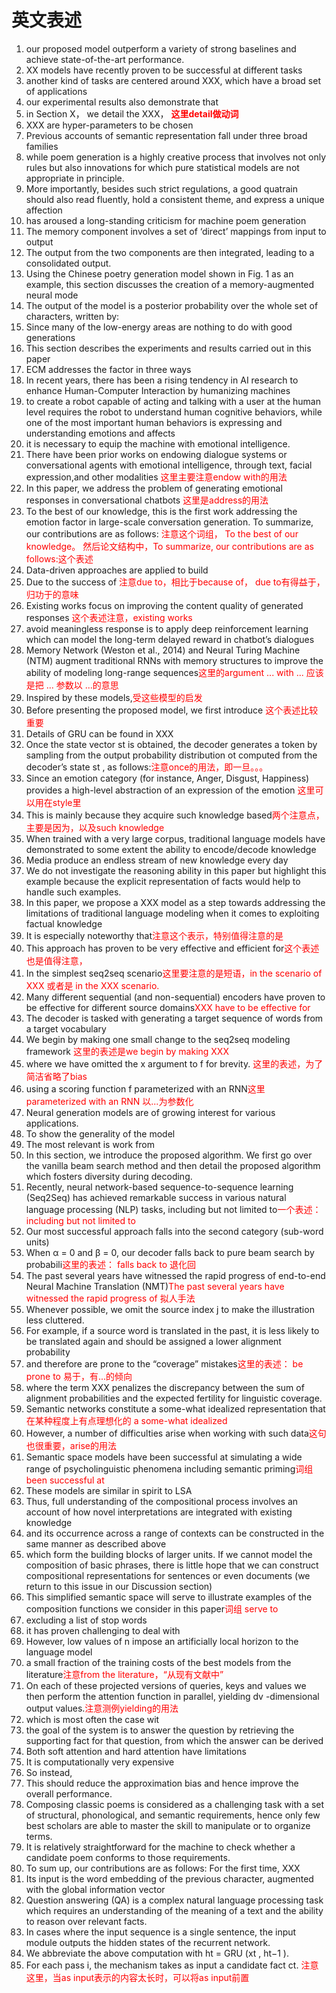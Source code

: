 # 英文表述
1. our proposed model outperform a variety of strong baselines and achieve state-of-the-art performance.
2. XX models have recently proven to be successful at different tasks
3. another kind of tasks are centered around XXX, which have a broad set of applications
4. our experimental results also demonstrate that
5. in Section X， we detail the XXX，<font color=red> **这里detail做动词** </font>
6. XXX are hyper-parameters to be chosen
7. Previous accounts of semantic representation fall under three broad families
8. while poem generation is a highly creative process that involves not only rules but also innovations for which pure statistical models are not appropriate in principle.
9. More importantly, besides such strict regulations, a good quatrain should also read fluently, hold a consistent theme, and express a unique affection
10. has aroused a long-standing criticism for machine poem generation
11. The memory component involves a set of ‘direct’ mappings from input to output
12. The output from the two components are then integrated, leading to a consolidated output.
13. Using the Chinese poetry generation model shown in Fig. 1 as an example, this section discusses the creation of a memory-augmented neural mode
14. The output of the model is a posterior probability over the whole set of characters, written by:
15.  Since many of the low-energy areas are nothing to do with good generations
16. This section describes the experiments and results carried out in this paper
17. ECM addresses the factor in three ways
18. In recent years, there has been a rising tendency in AI research to enhance Human-Computer Interaction by humanizing machines
19. to create a robot capable of acting and talking with a user at the human level requires the robot to understand human cognitive behaviors, while one of the most important human behaviors is expressing and understanding emotions and affects
20.  it is necessary to equip the machine with emotional intelligence.
21. There have been prior works on endowing dialogue systems or conversational agents with emotional intelligence, through text, facial expression,and other modalities <font color=red>这里主要注意endow with的用法 </font>
22. In this paper, we address the problem of generating emotional responses in conversational chatbots <font color=red>这里是address的用法</font>
23. To the best of our knowledge, this is the first work addressing the emotion factor in large-scale conversation generation. To summarize, our contributions are as follows: <font color=red>注意这个词组， To the best of our knowledge。 然后论文结构中，To summarize, our contributions are as follows:这个表述 </font>
24. Data-driven approaches are applied to build
25. Due to the success of <font color=red>注意due to，相比于because of， due to有得益于，归功于的意味 </font>
26. Existing works focus on improving the content quality of generated responses <font color=red>这个表述注意，existing works </font>
27. avoid meaningless response is to apply deep reinforcement learning which can model the long-term delayed reward in chatbot’s dialogues
28. Memory Network (Weston et al., 2014) and Neural Turing Machine (NTM) augment traditional RNNs with memory structures to improve the ability of modeling long-range sequences<font color=red>这里的argument ... with ... 应该是把 ... 参数以 ...的意思</font>
29. Inspired by these models,<font color=red>受这些模型的启发</font>
30. Before presenting the proposed model, we first introduce <font color=red>这个表述比较重要</font>
31. Details of GRU can be found in XXX
32. Once the state vector st is obtained, the decoder generates a token by sampling from the output probability distribution ot computed from the decoder’s state st , as follows:<font color=red>注意once的用法，即一旦。。。</font>
33. Since an emotion category (for instance, Anger, Disgust, Happiness) provides a high-level abstraction of an expression of the emotion <font color=red>这里可以用在style里</font>
34.  This is mainly because they acquire such knowledge based<font color=red>两个注意点， 主要是因为，以及such knowledge </font>
35. When trained with a very large corpus, traditional language models have demonstrated to some extent the ability to encode/decode knowledge
36. Media produce an endless stream of new knowledge every day
37. We do not investigate the reasoning ability in this paper but highlight this example because the explicit representation of facts would help to handle such examples.
38. In this paper, we propose a XXX model as a step towards addressing the limitations of traditional language modeling when it comes to exploiting factual knowledge
39. It is especially noteworthy that<font color=red>注意这个表示，特别值得注意的是</font>
40. This approach has proven to be very effective and efficient for<font color=red>这个表述也是值得注意，</font>
41. In the simplest seq2seq scenario<font color=red>这里要注意的是短语，in the scenario of XXX 或者是 in the XXX scenario. </font>
42.  Many different sequential (and non-sequential) encoders have proven to be effective for different source domains<font color=red>XXX have to be effective for</font>
43. The decoder is tasked with generating a target sequence of words from a target vocabulary
44. We begin by making one small change to the seq2seq modeling framework <font color=red>这里的表述是we begin by making XXX </font>
45. where we have omitted the x argument to f for brevity. <font color=red>这里的表述，为了简洁省略了bias </font>
46.  using a scoring function f parameterized with an RNN<font color=red>这里 parameterized with an RNN 以...为参数化 </font>
47. Neural generation models are of growing interest for various applications.
48. To show the generality of the model
49. The most relevant is work from
50. In this section, we introduce the proposed algorithm.  We first go over the vanilla beam search method and then detail the proposed algorithm which fosters diversity during decoding.
51. Recently, neural network-based sequence-to-sequence learning (Seq2Seq) has achieved remarkable success in various natural language processing (NLP) tasks, including but not limited to<font color=red>一个表述：including but not limited to</font>
52. Our most successful approach falls into the second category (sub-word units)
53. When α = 0 and β = 0, our decoder falls back to pure beam search by probabili<font color=red>这里的表述： falls back to 退化回 </font>
54. The past several years have witnessed the rapid progress of end-to-end Neural Machine Translation (NMT)<font color=red>The past several years have witnessed the rapid progress of 拟人手法</font>
55. Whenever possible, we omit the source index j to make the illustration less cluttered.
56. For example, if a source word is translated in the past, it is less likely to be translated again and should be assigned a lower alignment probability
57. and therefore are prone to the “coverage” mistakes<font color=red>这里的表述： be prone to 易于，有...的倾向</font>
58. where the term XXX penalizes the discrepancy between the sum of alignment probabilities and the expected fertility for linguistic coverage.
59. Semantic networks constitute a some-what idealized representation that<font color=red>在某种程度上有点理想化的 a some-what idealized</font>
60. However, a number of difficulties arise when working with such data<font color=red>这句也很重要，arise的用法</font>
61. Semantic space models have been successful at simulating a wide range of psycholinguistic phenomena including semantic priming<font color=red>词组 been successful at</font>
62. These models are similar in spirit to LSA
63. Thus, full understanding of the compositional process involves an account of how novel interpretations are integrated with existing knowledge
64. and its occurrence across a range of contexts can be constructed in the same manner as described above
65. which form the building blocks of larger units. If we cannot model the composition of basic phrases, there is little hope that we can construct compositional representations for sentences or even documents (we return to this issue in our Discussion section)
66. This simplified semantic space will serve to illustrate examples of the composition functions we consider in this paper<font color=red>词组 serve to</font>
67. excluding a list of stop words
68. it has proven challenging to deal with
69. However, low values of n impose an artificially local horizon to the language model
70. a small fraction of the training costs of the best models from the literature<font color=red>注意from the literature，“从现有文献中” </font>
71. On each of these projected versions of queries, keys and values we then perform the attention function in parallel, yielding dv -dimensional output values.<font color=red>注意测例yielding的用法</font>
72. which is most often the case wit
73. the goal of the system is to answer the question by retrieving the supporting fact for that question, from which the answer can be derived
74. Both soft attention and hard attention have limitations
75.  It is computationally very expensive
76.  So instead, 
77. This should reduce the approximation bias and hence improve the overall performance.
78. Composing classic poems is considered as a challenging task with a set of structural, phonological, and semantic requirements, hence only few best scholars are able to master the skill to manipulate or to organize terms.
79. It is relatively straightforward for the machine to check whether a candidate poem conforms to those requirements.
80. To sum up,   our contributions are as follows:  For the first time, XXX
81.  Its input is the word embedding of the previous character, augmented with the global information vector
82. Question answering (QA) is a complex natural language processing task which requires an understanding of the meaning of a text and the ability to reason over relevant facts.
83. In cases where the input sequence is a single sentence, the input module outputs the hidden states of the recurrent network.
84.  We abbreviate the above computation with ht = GRU (xt , ht−1 ).
85.  For each pass i, the mechanism takes as input a candidate fact ct. <font color=red>注意这里，当as input表示的内容太长时，可以将as input前置 </font>
